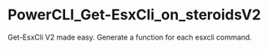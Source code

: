 # PowerCLI_Get-EsxCli_on_steroidsV2
Get-EsxCli V2 made easy. Generate a function for each esxcli command.
